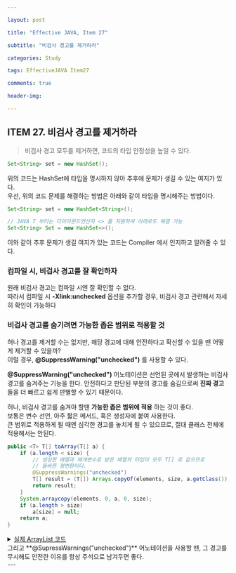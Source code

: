 ```yaml
---

layout: post  

title: "Effective JAVA, Item 27"  

subtitle: "비검사 경고를 제거하라"  

categories: Study  

tags: EffectiveJAVA Item27

comments: true  

header-img: 

---
```


## ITEM 27. 비검사 경고를 제거하라

> 비검사 경고 모두를 제거하면, 코드의 타입 안정성을 높일 수 있다. 


``` java
Set<String> set = new HashSet();
```

위의 코드는 HashSet에 타입을 명시하지 않아 추후에 문제가 생길 수 있는 여지가 있다.  
우선, 위의 코드 문제를 해결하는 방법은 아래와 같이 타입을 명시해주는 방법이다.
``` java
Set<String> set = new HashSet<String>();

// JAVA 7 부터는 다이아몬드연산자 <> 를 지원하여 아래로도 해결 가능
Set<String> Set = new HashSet<>();
```

이와 같이 추후 문제가 생길 여지가 있는 코드는 Compiler 에서 인지하고 알려줄 수 있다.

### 컴파일 시, 비검사 경고를 잘 확인하자
원래 비검사 경고는 컴파일 시엔 잘 확인할 수 없다.   
따라서 컴파일 시 **-Xlink:unchecked** 옵션을 추가할 경우, 비검사 경고 관련해서 자세히 확인이 가능하다


### 비검사 경고를 숨기려면 가능한 좁은 범위로 적용할 것

허나 경고를 제거할 수는 없지만, 해당 경고에 대해 안전하다고 확신할 수 있을 땐 어떻게 제거할 수 있을까?  
이럴 경우, **@SuppressWarning("unchecked")** 를 사용할 수 있다.   
 
**@SuppressWarning("unchecked")** 어노테이션은 선언된 곳에서 발생하는 비검사경고를 숨겨주는 기능을 한다. 안전하다고 판단된 부분의 경고를 숨김으로써 **진짜 경고** 들을 더 빠르고 쉽게 판별할 수 있기 때문이다.  

허나, 비검사 경고를 숨겨야 할땐 **가능한 좁은 범위에 적용** 하는 것이 좋다.   
보통은 변수 선언, 아주 짧은 메서드, 혹은 생성자에 붙여 사용한다.  
큰 범위로 적용하게 될 때엔 심각한 경고를 놓치게 될 수 있으므로, 절대 클래스 전체에 적용해서는 안된다.

``` java
public <T> T[] toArray(T[] a) {
    if (a.length < size) {
        // 생성한 배열과 매개변수로 받은 배열의 타입이 모두 T[] 로 같으므로
        // 올바른 형변환이다.
        @SuppressWarnings("unchecked") 
        T[] result = (T[]) Arrays.copyOf(elements, size, a.getClass());
        return result;
    }
    System.arraycopy(elements, 0, a, 0, size);
    if (a.length > size) 
        a[size] = null;
    return a;
}
```
<details>
<summary><u>실제 ArrayList 코드</u></summary>

``` java
@SuppressWarnings("unchecked")
public <T> T[] toArray(T[] a) {
    if (a.length < size)
        // Make a new array of a's runtime type, but my contents:
        return (T[]) Arrays.copyOf(elementData, size, a.getClass());
    System.arraycopy(elementData, 0, a, 0, size);
    if (a.length > size)
        a[size] = null;
    return a;
}
```

</details>
그리고 **@SupressWarnings("unchecked")** 어노테이션을 사용할 땐, 그 경고를 무시해도 안전한 이유를 항상 주석으로 남겨두면 좋다.  


<br/>
---

